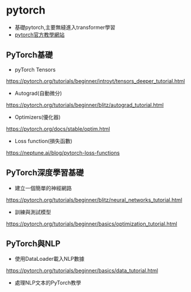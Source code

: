 # pytorch
- 基礎pytorch,主要無縫進入transformer學習
- [pytorch官方教學網站](https://pytorch.org/tutorials/)

## PyTorch基礎

- pyTorch Tensors

 https://pytorch.org/tutorials/beginner/introyt/tensors_deeper_tutorial.html
 
- Autograd(自動微分)

https://pytorch.org/tutorials/beginner/blitz/autograd_tutorial.html

- Optimizers(優化器)

https://pytorch.org/docs/stable/optim.html

- Loss function(損失函數)

https://neptune.ai/blog/pytorch-loss-functions

## PyTorch深度學習基礎

- 建立一個簡單的神經網路

https://pytorch.org/tutorials/beginner/blitz/neural_networks_tutorial.html

- 訓練與測試模型

https://pytorch.org/tutorials/beginner/basics/optimization_tutorial.html

## PyTorch與NLP

- 使用DataLoader載入NLP數據

https://pytorch.org/tutorials/beginner/basics/data_tutorial.html

- 處理NLP文本的PyTorch教學


